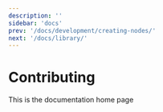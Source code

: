 ```yaml
---
description: ''
sidebar: 'docs'
prev: '/docs/development/creating-nodes/'
next: '/docs/library/'
---
```


# Contributing

This is the documentation home page